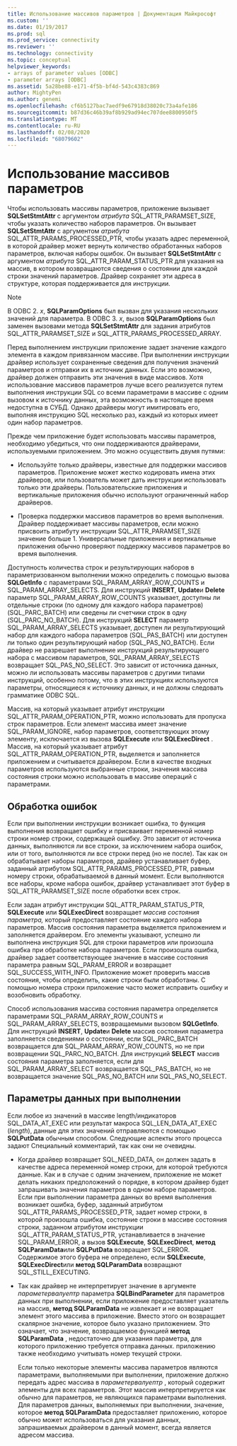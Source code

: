 ```yaml
---
title: Использование массивов параметров | Документация Майкрософт
ms.custom: ''
ms.date: 01/19/2017
ms.prod: sql
ms.prod_service: connectivity
ms.reviewer: ''
ms.technology: connectivity
ms.topic: conceptual
helpviewer_keywords:
- arrays of parameter values [ODBC]
- parameter arrays [ODBC]
ms.assetid: 5a28be88-e171-4f5b-bf4d-543c4383c869
author: MightyPen
ms.author: genemi
ms.openlocfilehash: cf6b5127bac7aedf9e67918d38020c73a4afe186
ms.sourcegitcommit: b87d36c46b39af8b929ad94ec707dee8800950f5
ms.translationtype: MT
ms.contentlocale: ru-RU
ms.lasthandoff: 02/08/2020
ms.locfileid: "68079602"
---
```

# <a name="using-arrays-of-parameters"></a>Использование массивов параметров
Чтобы использовать массивы параметров, приложение вызывает **SQLSetStmtAttr** с аргументом *атрибута* SQL_ATTR_PARAMSET_SIZE, чтобы указать количество наборов параметров. Он вызывает **SQLSetStmtAttr** с аргументом *атрибута* SQL_ATTR_PARAMS_PROCESSED_PTR, чтобы указать адрес переменной, в которой драйвер может вернуть количество обработанных наборов параметров, включая наборы ошибок. Он вызывает **SQLSetStmtAttr** с аргументом *атрибута* SQL_ATTR_PARAM_STATUS_PTR для указания на массив, в котором возвращаются сведения о состоянии для каждой строки значений параметров. Драйвер сохраняет эти адреса в структуре, которая поддерживается для инструкции.  
  
> [!NOTE]  
>  В ODBC 2. *x*, **SQLParamOptions** был вызван для указания нескольких значений для параметра. В ODBC 3. *x*, вызов **SQLParamOptions** был заменен вызовами метода **SQLSetStmtAttr** для задания атрибутов SQL_ATTR_PARAMSET_SIZE и SQL_ATTR_PARAMS_PROCESSED_ARRAY.  
  
 Перед выполнением инструкции приложение задает значение каждого элемента в каждом привязанном массиве. При выполнении инструкции драйвер использует сохраненные сведения для получения значений параметров и отправки их в источник данных. Если это возможно, драйвер должен отправить эти значения в виде массивов. Хотя использование массивов параметров лучше всего реализуется путем выполнения инструкции SQL со всеми параметрами в массиве с одним вызовом к источнику данных, эта возможность в настоящее время недоступна в СУБД. Однако драйверы могут имитировать его, выполняя инструкцию SQL несколько раз, каждый из которых имеет один набор параметров.  
  
 Прежде чем приложение будет использовать массивы параметров, необходимо убедиться, что они поддерживаются драйверами, используемыми приложением. Это можно осуществить двумя путями:  
  
-   Используйте только драйверы, известные для поддержки массивов параметров. Приложение может жестко кодировать имена этих драйверов, или пользователь может дать инструкции использовать только эти драйверы. Пользовательские приложения и вертикальные приложения обычно используют ограниченный набор драйверов.  
  
-   Проверка поддержки массивов параметров во время выполнения. Драйвер поддерживает массивы параметров, если можно присвоить атрибуту инструкции SQL_ATTR_PARAMSET_SIZE значение больше 1. Универсальные приложения и вертикальные приложения обычно проверяют поддержку массивов параметров во время выполнения.  
  
 Доступность количества строк и результирующих наборов в параметризованном выполнении можно определить с помощью вызова **SQLGetInfo** с параметрами SQL_PARAM_ARRAY_ROW_COUNTS и SQL_PARAM_ARRAY_SELECTS. Для инструкций **INSERT**, **Update**и **Delete** параметр SQL_PARAM_ARRAY_ROW_COUNTS указывает, доступны ли отдельные строки (по одному для каждого набора параметров) (SQL_PARC_BATCH) или сведены ли счетчики строк в одну (SQL_PARC_NO_BATCH). Для инструкций **SELECT** параметр SQL_PARAM_ARRAY_SELECTS указывает, доступен ли результирующий набор для каждого набора параметров (SQL_PAS_BATCH) или доступен ли только один результирующий набор (SQL_PAS_NO_BATCH). Если драйвер не разрешает выполнение инструкций результирующего набора с массивом параметров, SQL_PARAM_ARRAY_SELECTS возвращает SQL_PAS_NO_SELECT. Это зависит от источника данных, можно ли использовать массивы параметров с другими типами инструкций, особенно потому, что в этих инструкциях используются параметры, относящиеся к источнику данных, и не должны следовать грамматике ODBC SQL.  
  
 Массив, на который указывает атрибут инструкции SQL_ATTR_PARAM_OPERATION_PTR, можно использовать для пропуска строк параметров. Если элемент массива имеет значение SQL_PARAM_IGNORE, набор параметров, соответствующих этому элементу, исключается из вызова **SQLExecute** или **SQLExecDirect** . Массив, на который указывает атрибут SQL_ATTR_PARAM_OPERATION_PTR, выделяется и заполняется приложением и считывается драйвером. Если в качестве входных параметров используются выбранные строки, значения массива состояния строки можно использовать в массиве операций с параметрами.  
  
## <a name="error-processing"></a>Обработка ошибок  
 Если при выполнении инструкции возникает ошибка, то функция выполнения возвращает ошибку и присваивает переменной номер строки номер строки, содержащей ошибку. Это зависит от источника данных, выполняются ли все строки, за исключением набора ошибок, или от того, выполняются ли все строки перед (но не после). Так как он обрабатывает наборы параметров, драйвер устанавливает буфер, заданный атрибутом SQL_ATTR_PARAMS_PROCESSED_PTR, равным номеру строки, обрабатываемой в данный момент. Если выполняются все наборы, кроме набора ошибок, драйвер устанавливает этот буфер в SQL_ATTR_PARAMSET_SIZE после обработки всех строк.  
  
 Если задан атрибут инструкции SQL_ATTR_PARAM_STATUS_PTR, **SQLExecute** или **SQLExecDirect** возвращает *массив состояния параметра,* который предоставляет состояние каждого набора параметров. Массив состояния параметра выделяется приложением и заполняется драйвером. Его элементы указывают, успешно ли выполнена инструкция SQL для строки параметров или произошла ошибка при обработке набора параметров. Если произошла ошибка, драйвер задает соответствующее значение в массиве состояния параметра равным SQL_PARAM_ERROR и возвращает SQL_SUCCESS_WITH_INFO. Приложение может проверить массив состояния, чтобы определить, какие строки были обработаны. С помощью номера строки приложение часто может исправить ошибку и возобновить обработку.  
  
 Способ использования массива состояния параметра определяется параметрами SQL_PARAM_ARRAY_ROW_COUNTS и SQL_PARAM_ARRAY_SELECTS, возвращаемыми вызовом **SQLGetInfo**. Для инструкций **INSERT**, **Update**и **Delete** массив состояния параметра заполняется сведениями о состоянии, если SQL_PARC_BATCH возвращается для SQL_PARAM_ARRAY_ROW_COUNTS, но не при возвращении SQL_PARC_NO_BATCH. Для инструкций **SELECT** массив состояния параметра заполняется, если для SQL_PARAM_ARRAY_SELECT возвращается SQL_PAS_BATCH, но не возвращается значение SQL_PAS_NO_BATCH или SQL_PAS_NO_SELECT.  
  
## <a name="data-at-execution-parameters"></a>Параметры данных при выполнении  
 Если любое из значений в массиве length/индикаторов SQL_DATA_AT_EXEC или результат макроса SQL_LEN_DATA_AT_EXEC (*length*), данные для этих значений отправляются с помощью **SQLPutData** обычным способом. Следующие аспекты этого процесса задают Специальный комментарий, так как они не очевидны.  
  
-   Когда драйвер возвращает SQL_NEED_DATA, он должен задать в качестве адреса переменной номер строки, для которой требуются данные. Как и в случае с одним значением, приложение не может делать никаких предположений о порядке, в котором драйвер будет запрашивать значения параметров в одном наборе параметров. Если при выполнении параметра данных во время выполнения возникает ошибка, буфер, заданный атрибутом SQL_ATTR_PARAMS_PROCESSED_PTR, задает номер строки, в которой произошла ошибка, состояние строки в массиве состояния строки, заданном атрибутом инструкции SQL_ATTR_PARAM_STATUS_PTR, устанавливается в значение SQL_PARAM_ERROR, а вызов **SQLExecute**, **SQLExecDirect**, **метод SQLParamData**или **SQLPutData** возвращает SQL_ERROR. Содержимое этого буфера не определено, если **SQLExecute**, **SQLExecDirect**или **метод SQLParamData** возвращают SQL_STILL_EXECUTING.  
  
-   Так как драйвер не интерпретирует значение в аргументе *параметервалуептр* параметра **SQLBindParameter** для параметров данных при выполнении, если приложение предоставляет указатель на массив, **метод SQLParamData** не извлекает и не возвращает элемент этого массива в приложение. Вместо этого он возвращает скалярное значение, которое было указано приложением. Это означает, что значение, возвращаемое функцией **метод SQLParamData** , недостаточно для указания параметра, для которого приложению требуется отправка данных. приложению также необходимо учитывать номер текущей строки.  
  
     Если только некоторые элементы массива параметров являются параметрами, выполняемыми при выполнении, приложение должно передать адрес массива в *параметервалуептр* , который содержит элементы для всех параметров. Этот массив интерпретируется как обычно для параметров, не являющихся параметрами выполнения. Для параметров данных, выполняемых при выполнении, значение, которое **метод SQLParamData** предоставляет приложению, которое обычно может использоваться для указания данных, запрашиваемых драйвером в данный момент, всегда является адресом массива.
